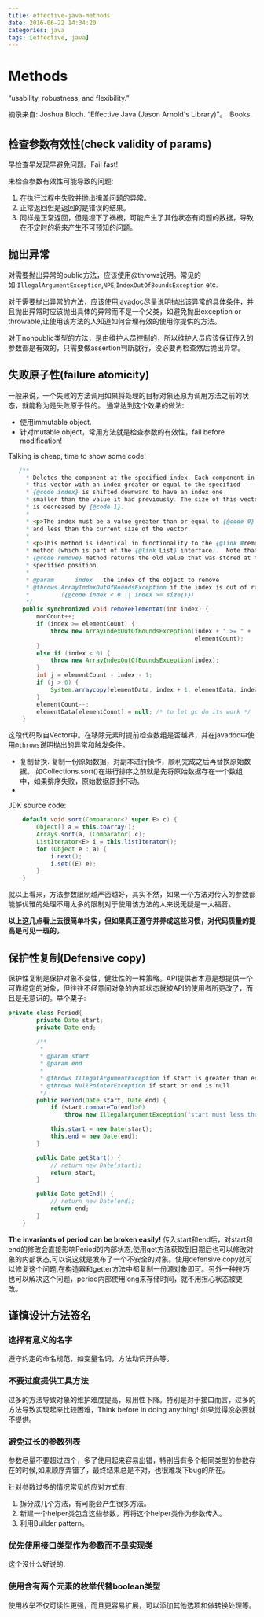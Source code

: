 ```yaml
---
title: effective-java-methods
date: 2016-06-22 14:34:20
categories: java
tags: [effective, java]
---
```


# Methods

“usability, robustness, and flexibility.”

摘录来自: Joshua Bloch. “Effective Java (Jason Arnold's Library)”。 iBooks. 

## 检查参数有效性(check validity of params)

早检查早发现早避免问题。Fail fast!

未检查参数有效性可能导致的问题:
1. 在执行过程中失败并抛出掩盖问题的异常。
1. 正常返回但是返回的是错误的结果。
1. 同样是正常返回，但是埋下了祸根，可能产生了其他状态有问题的数据，导致在不定时的将来产生不可预知的问题。

<!-- more -->

## 抛出异常
对需要抛出异常的public方法，应该使用@throws说明。常见的如:`IllegalArgumentException`,`NPE`,`IndexOutOfBoundsException` etc. 

对于需要抛出异常的方法，应该使用javadoc尽量说明抛出该异常的具体条件，并且抛出异常时应该抛出具体的异常而不是一个父类，如避免抛出exception or throwable,让使用该方法的人知道如何合理有效的使用你提供的方法。

对于nonpublic类型的方法，是由维护人员控制的，所以维护人员应该保证传入的参数都是有效的，只需要做assertion判断就行，没必要再检查然后抛出异常。

## 失败原子性(failure atomicity)

一般来说，一个失败的方法调用如果将处理的目标对象还原为调用方法之前的状态，就能称为是失败原子性的。
通常达到这个效果的做法:
* 使用immutable object.
* 针对mutable object，常用方法就是检查参数的有效性，fail before modification!

Talking is cheap, time to show some code!

```java
   /**
     * Deletes the component at the specified index. Each component in
     * this vector with an index greater or equal to the specified
     * {@code index} is shifted downward to have an index one
     * smaller than the value it had previously. The size of this vector
     * is decreased by {@code 1}.
     *
     * <p>The index must be a value greater than or equal to {@code 0}
     * and less than the current size of the vector.
     *
     * <p>This method is identical in functionality to the {@link #remove(int)}
     * method (which is part of the {@link List} interface).  Note that the
     * {@code remove} method returns the old value that was stored at the
     * specified position.
     *
     * @param      index   the index of the object to remove
     * @throws ArrayIndexOutOfBoundsException if the index is out of range
     *         ({@code index < 0 || index >= size()})
     */
    public synchronized void removeElementAt(int index) {
        modCount++;
        if (index >= elementCount) {
            throw new ArrayIndexOutOfBoundsException(index + " >= " +
                                                     elementCount);
        }
        else if (index < 0) {
            throw new ArrayIndexOutOfBoundsException(index);
        }
        int j = elementCount - index - 1;
        if (j > 0) {
            System.arraycopy(elementData, index + 1, elementData, index, j);
        }
        elementCount--;
        elementData[elementCount] = null; /* to let gc do its work */
    }
```

这段代码取自Vector中。在移除元素时提前检查数组是否越界，并在javadoc中使用`@throws`说明抛出的异常和触发条件。

* 复制替换. 复制一份原始数据，对副本进行操作，顺利完成之后再替换原始数据。 如Collections.sort()在进行排序之前就是先将原始数据存在一个数组中，如果排序失败，原始数据原封不动。
* 
JDK source code:
```java
    default void sort(Comparator<? super E> c) {
        Object[] a = this.toArray();
        Arrays.sort(a, (Comparator) c);
        ListIterator<E> i = this.listIterator();
        for (Object e : a) {
            i.next();
            i.set((E) e);
        }
    }
```

就以上看来，方法参数限制越严密越好，其实不然，如果一个方法对传入的参数都能够优雅的处理不用太多的限制对于使用该方法的人来说无疑是一大福音。

__以上这几点看上去很简单朴实，但如果真正遵守并养成这些习惯，对代码质量的提高是可见一斑的。__

## 保护性复制(Defensive copy)
保护性复制是保护对象不变性，健壮性的一种策略。API提供者本意是想提供一个可靠稳定的对象，但往往不经意间对象的内部状态就被API的使用者所更改了，而且是无意识的。举个栗子:

```java
private class Period{
        private Date start;
        private Date end;

        /**
         * 
         * @param start
         * @param end
         *
         * @throws IllegalArgumentException if start is greater than end
         * @throws NullPointerException if start or end is null
         */
        public Period(Date start, Date end) {
            if (start.compareTo(end)>0)
                throw new IllegalArgumentException("start must less than end");

            this.start = new Date(start);
            this.end = new Date(end);
        }

        public Date getStart() {
            // return new Date(start);
            return start;
        }

        public Date getEnd() {
            // return new Date(end);
            return end;
        }
    }
```
__The invariants of period can be broken easily!__
传入start和end后，对start和end的修改会直接影响Period的内部状态,使用get方法获取到日期后也可以修改对象的内部状态,可以说这就是发布了一个不安全的对象。使用defensive copy就可以修复这个问题,在构造器和getter方法中都复制一份源对象即可。另外一种技巧也可以解决这个问题，period内部使用long来存储时间，就不用担心状态被更改。

## 谨慎设计方法签名

### 选择有意义的名字

遵守约定的命名规范，如变量名词，方法动词开头等。

### 不要过度提供工具方法

过多的方法导致对象的维护难度提高，易用性下降。特别是对于接口而言，过多的方法导致实现起来比较困难，Think before in doing anything! 如果觉得没必要就不提供。

### 避免过长的参数列表
参数尽量不要超过四个，多了使用起来容易出错，特别当有多个相同类型的参数存在的时候,如果顺序弄错了，最终结果总是不对，也很难发下bug的所在。

针对参数过多的情况常见的应对方式有:
1. 拆分成几个方法，有可能会产生很多方法。
2. 新建一个helper类包含这些参数，再将这个helper类作为参数传入。
3. 利用Builder pattern。

### 优先使用接口类型作为参数而不是实现类

这个没什么好说的.

### 使用含有两个元素的枚举代替boolean类型

使用枚举不仅可读性更强，而且更容易扩展，可以添加其他选项和做转换处理等。



